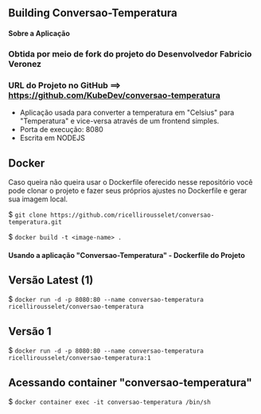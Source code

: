 ## Building Conversao-Temperatura 

#### Sobre a Aplicação

### Obtida por meio de fork do projeto do Desenvolvedor Fabricio Veronez
### URL do Projeto no GitHub ==> https://github.com/KubeDev/conversao-temperatura

- Aplicação usada para converter a temperatura em "Celsius" para "Temperatura" e vice-versa através de um frontend simples.
- Porta de execução: 8080
- Escrita em NODEJS

## Docker

Caso queira não queira usar o Dockerfile oferecido nesse repositório você pode clonar o projeto e fazer seus próprios ajustes no Dockerfile e gerar sua imagem local.

$ ```git clone https://github.com/ricellirousselet/conversao-temperatura.git```

$ ```docker build -t <image-name> .```

#### Usando a aplicação "Conversao-Temperatura" - Dockerfile do Projeto

## Versão Latest (1)

$ ```docker run -d -p 8080:80 --name conversao-temperatura ricellirousselet/conversao-temperatura```

## Versão 1

$ ```docker run -d -p 8080:80 --name conversao-temperatura ricellirousselet/conversao-temperatura:1```

## Acessando container "conversao-temperatura"

$ ```docker container exec -it conversao-temperatura /bin/sh```

